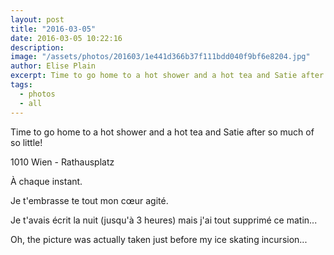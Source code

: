 ```yaml
---
layout: post
title: "2016-03-05"
date: 2016-03-05 10:22:16
description: 
image: "/assets/photos/201603/1e441d366b37f111bdd040f9bf6e8204.jpg"
author: Elise Plain
excerpt: Time to go home to a hot shower and a hot tea and Satie after so much of so little!
tags: 
  - photos
  - all
---
```


Time to go home to a hot shower and a hot tea and Satie after so much of so little!
<p></p>
1010 Wien - Rathausplatz<p>À chaque instant.</p><p>Je t'embrasse te tout mon cœur agité.</p><p>Je t'avais écrit la nuit (jusqu'à 3 heures) mais j'ai tout supprimé ce matin...</p><p>Oh, the picture was actually taken just before my ice skating incursion...</p>